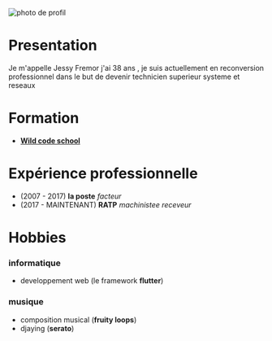![photo de profil](https://www.mecenavie.com/wp-content/uploads/2019/06/Capture%20d%E2%80%99%C3%A9cran%202019-06-15%20%C3%A0%2000.13.10-950x1024.png)
# Presentation
Je m'appelle Jessy Fremor j'ai 38 ans , je suis actuellement en reconversion professionnel dans le but de devenir technicien superieur systeme et reseaux
# Formation
- [**Wild code school**](https://www.wildcodeschool.com/fr) 
# Expérience professionnelle
- (2007 - 2017) **la poste** *facteur*
- (2017 - MAINTENANT) **RATP** *machinistee receveur*
# Hobbies
### informatique
- developpement web (le framework **flutter**) 
### musique
- composition musical (**fruity loops**)
- djaying (**serato**)
